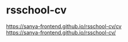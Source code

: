 # rsschool-cv
https://sanya-frontend.github.io/rsschool-cv/cv  
https://sanya-frontend.github.io/rsschool-cv/
